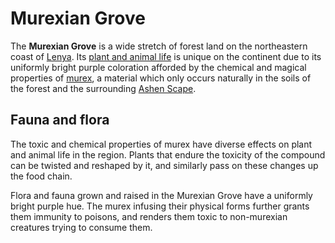 # Murexian Grove

The **Murexian Grove** is a wide stretch of forest land on the northeastern coast of [Lenya](lenya.md). Its [plant and animal life](../../../bestiary/murexian-creature.md) is unique on the continent due to its uniformly bright purple coloration afforded by the chemical and magical properties of [murex](../../../artifacts/murex/murex.md), a material which only occurs naturally in the soils of the forest and the surrounding [Ashen Scape](ashen-scape.md).

## Fauna and flora

The toxic and chemical properties of murex have diverse effects on plant and animal life in the region. Plants that endure the toxicity of the compound can be twisted and reshaped by it, and similarly pass on these changes up the food chain.

Flora and fauna grown and raised in the Murexian Grove have a uniformly bright purple hue. The murex infusing their physical forms further grants them immunity to poisons, and renders them toxic to non-murexian creatures trying to consume them.
